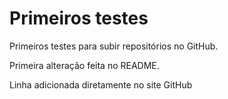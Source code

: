 # Primeiros testes
Primeiros testes para subir repositórios no GitHub.

Primeira alteração feita no README.

Linha adicionada diretamente no site GitHub
